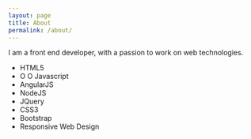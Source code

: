 ```yaml
---
layout: page
title: About
permalink: /about/
---
```


I am a front end developer, with a passion to work on web technologies.

* HTML5
* O O Javascript
* AngularJS
* NodeJS
* JQuery
* CSS3
* Bootstrap
* Responsive Web Design
